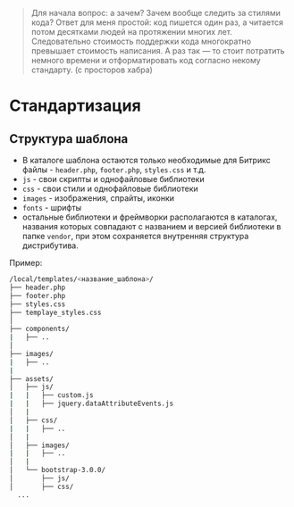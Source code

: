>Для начала вопрос: а зачем? Зачем вообще следить за стилями кода? Ответ для меня простой: код пишется один раз, а читается потом десятками людей на протяжении многих лет. Следовательно стоимость поддержки кода многократно превышает стоимость написания. А раз так — то стоит потратить немного времени и отформатировать код согласно некому стандарту. (с просторов хабра)

# Стандартизация

## Структура шаблона

- В каталоге шаблона остаются только необходимые для Битрикс файлы - `header.php`, `footer.php`, `styles.css` и т.д.
- `js` - свои скрипты и однофайловые библиотеки
- `css` - свои стили и однофайловые библиотеки
- `images` - изображения, спрайты, иконки
- `fonts` - шрифты
- остальные библиотеки и фреймворки располагаются в каталогах, названия которых совпадают с названием и версией библиотеки в папке `vendor`, при этом сохраняется внутренняя структура дистрибутива.

Пример:

```bash
/local/templates/<название_шаблона>/
├── header.php
├── footer.php
├── styles.css
├── templaye_styles.css
│
├── components/
|   ├── ..
│
├── images/
|   ├── ..
|
├── assets/
│   ├── js/
|   |   ├── custom.js
|   |   ├── jquery.dataAttributeEvents.js
│   |
│   ├── css/
|   |   ├── ..
│   |
│   ├── images/
|   |   ├── ..
│   |
│   └── bootstrap-3.0.0/
│       ├── js/
│       ├── css/
  ...
```
